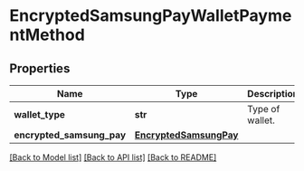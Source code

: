 # EncryptedSamsungPayWalletPaymentMethod

## Properties
Name | Type | Description | Notes
------------ | ------------- | ------------- | -------------
**wallet_type** | **str** | Type of wallet. | 
**encrypted_samsung_pay** | [**EncryptedSamsungPay**](EncryptedSamsungPay.md) |  | 

[[Back to Model list]](../README.md#documentation-for-models) [[Back to API list]](../README.md#documentation-for-api-endpoints) [[Back to README]](../README.md)


